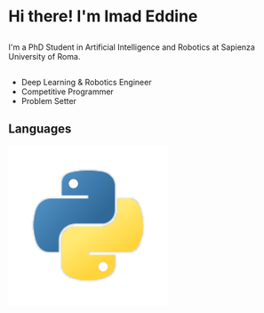 # Hi there! I'm Imad Eddine

##
I'm a PhD Student in Artificial Intelligence and Robotics at Sapienza University of Roma.

## 
* Deep Learning & Robotics Engineer
* Competitive Programmer
* Problem Setter 

## Languages
![alt text](https://raw.githubusercontent.com/github/explore/80688e429a7d4ef2fca1e82350fe8e3517d3494d/topics/python/python.png)
